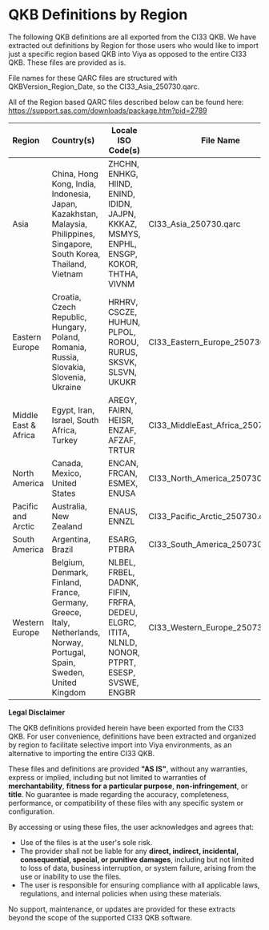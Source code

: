 # QKB Definitions by Region

The following QKB definitions are all exported from the CI33 QKB.  We have extracted out definitions by Region for those users who would like to import just a specific region based QKB into Viya as opposed to the entire CI33 QKB.  These files are provided as is.

File names for these QARC files are structured with QKBVersion_Region_Date, so the CI33_Asia_250730.qarc.

All of the Region based QARC files described below can be found here:  https://support.sas.com/downloads/package.htm?pid=2789

| Region               | Country(s)                                                   | Locale ISO Code(s)                                           | File Name                          |
| :------------------- | :----------------------------------------------------------- | ------------------------------------------------------------ | ---------------------------------- |
| Asia                 | China, Hong Kong, India, Indonesia, Japan, Kazakhstan, Malaysia, Philippines, Singapore, South Korea, Thailand, Vietnam | ZHCHN, ENHKG, HIIND, ENIND, IDIDN, JAJPN, KKKAZ, MSMYS, ENPHL, ENSGP, KOKOR, THTHA, VIVNM | CI33_Asia_250730.qarc              |
| Eastern Europe       | Croatia, Czech Republic, Hungary, Poland, Romania, Russia, Slovakia, Slovenia, Ukraine | HRHRV, CSCZE, HUHUN, PLPOL, ROROU, RURUS, SKSVK, SLSVN, UKUKR | CI33_Eastern_Europe_250730.qarc    |
| Middle East & Africa | Egypt, Iran, Israel, South Africa, Turkey                    | AREGY, FAIRN, HEISR, ENZAF, AFZAF, TRTUR                     | CI33_MiddleEast_Africa_250730.qarc |
| North America        | Canada, Mexico, United States                                | ENCAN, FRCAN, ESMEX, ENUSA                                   | CI33_North_America_250730.qarc     |
| Pacific and Arctic   | Australia, New Zealand                                       | ENAUS, ENNZL                                                 | CI33_Pacific_Arctic_250730.qarc    |
| South America        | Argentina, Brazil                                            | ESARG, PTBRA                                                 | CI33_South_America_250730.qarc     |
| Western Europe       | Belgium, Denmark, Finland, France, Germany, Greece, Italy, Netherlands, Norway, Portugal, Spain, Sweden, United Kingdom | NLBEL, FRBEL, DADNK, FIFIN, FRFRA, DEDEU, ELGRC, ITITA, NLNLD, NONOR, PTPRT, ESESP, SVSWE, ENGBR | CI33_Western_Europe_250730.qarc    |

**Legal Disclaimer**

The QKB definitions provided herein have been exported from the CI33 QKB. For user convenience, definitions have been extracted and organized by region to facilitate selective import into Viya environments, as an alternative to importing the entire CI33 QKB.

These files and definitions are provided **"AS IS"**, without any warranties, express or implied, including but not limited to warranties of **merchantability**, **fitness for a particular purpose**, **non-infringement**, or **title**. No guarantee is made regarding the accuracy, completeness, performance, or compatibility of these files with any specific system or configuration.

By accessing or using these files, the user acknowledges and agrees that:

- Use of the files is at the user's sole risk.
- The provider shall not be liable for any **direct, indirect, incidental, consequential, special, or punitive damages**, including but not limited to loss of data, business interruption, or system failure, arising from the use or inability to use the files.
- The user is responsible for ensuring compliance with all applicable laws, regulations, and internal policies when using these materials.

No support, maintenance, or updates are provided for these extracts beyond the scope of the supported CI33 QKB software.

